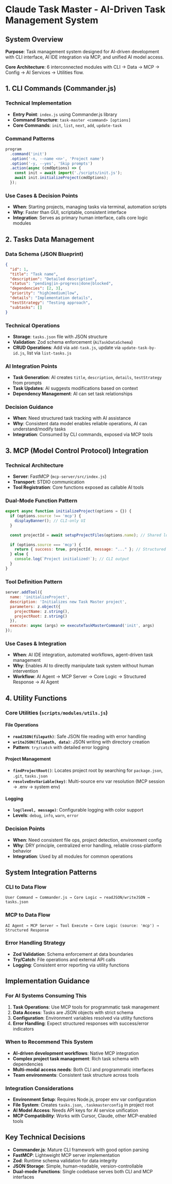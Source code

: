 # Claude Task Master - AI-Driven Task Management System

## System Overview
**Purpose**: Task management system designed for AI-driven development with CLI interface, AI IDE integration via MCP, and unified AI model access.

**Core Architecture**: 6 interconnected modules with CLI → Data → MCP → Config → AI Services → Utilities flow.

## 1. CLI Commands (Commander.js)

### Technical Implementation
- **Entry Point**: `index.js` using Commander.js library
- **Command Structure**: `task-master <command> [options]`
- **Core Commands**: `init`, `list`, `next`, `add`, `update-task`

### Command Patterns
```javascript
program
  .command('init')
  .option('-n, --name <n>', 'Project name')
  .option('-y, --yes', 'Skip prompts')
  .action(async (cmdOptions) => {
    const init = await import('./scripts/init.js');
    await init.initializeProject(cmdOptions);
  });
```

### Use Cases & Decision Points
- **When**: Starting projects, managing tasks via terminal, automation scripts
- **Why**: Faster than GUI, scriptable, consistent interface
- **Integration**: Serves as primary human interface, calls core logic modules

## 2. Tasks Data Management

### Data Schema (JSON Blueprint)
```json
{
  "id": 1,
  "title": "Task name",
  "description": "Detailed description", 
  "status": "pending|in-progress|done|blocked",
  "dependencies": [2, 3],
  "priority": "high|medium|low",
  "details": "Implementation details",
  "testStrategy": "Testing approach",
  "subtasks": []
}
```

### Technical Operations
- **Storage**: `tasks.json` file with JSON structure
- **Validation**: Zod schema enforcement (`AiTaskDataSchema`)
- **CRUD Operations**: Add via `add-task.js`, update via `update-task-by-id.js`, list via `list-tasks.js`

### AI Integration Points
- **Task Generation**: AI creates `title`, `description`, `details`, `testStrategy` from prompts
- **Task Updates**: AI suggests modifications based on context
- **Dependency Management**: AI can set task relationships

### Decision Guidance
- **When**: Need structured task tracking with AI assistance
- **Why**: Consistent data model enables reliable operations, AI can understand/modify tasks
- **Integration**: Consumed by CLI commands, exposed via MCP tools

## 3. MCP (Model Control Protocol) Integration

### Technical Architecture
- **Server**: FastMCP (`mcp-server/src/index.js`)
- **Transport**: STDIO communication
- **Tool Registration**: Core functions exposed as callable AI tools

### Dual-Mode Function Pattern
```javascript
export async function initializeProject(options = {}) {
  if (options.source !== 'mcp') {
    displayBanner(); // CLI-only UI
  }
  
  const projectId = await setupProjectFiles(options.name); // Shared logic
  
  if (options.source === 'mcp') {
    return { success: true, projectId, message: "..." }; // Structured response
  } else {
    console.log(`Project initialized!`); // CLI output
  }
}
```

### Tool Definition Pattern
```javascript
server.addTool({
  name: 'initializeProject',
  description: 'Initializes new Task Master project',
  parameters: z.object({
    projectName: z.string(),
    projectRoot: z.string()
  }),
  execute: async (args) => executeTaskMasterCommand('init', args)
});
```

### Use Cases & Integration
- **When**: AI IDE integration, automated workflows, agent-driven task management
- **Why**: Enables AI to directly manipulate task system without human intervention
- **Workflow**: AI Agent → MCP Server → Core Logic → Structured Response → AI Agent

## 4. Utility Functions

### Core Utilities (`scripts/modules/utils.js`)

#### File Operations
- **`readJSON(filepath)`**: Safe JSON file reading with error handling
- **`writeJSON(filepath, data)`**: JSON writing with directory creation
- **Pattern**: `try/catch` with detailed error logging

#### Project Management
- **`findProjectRoot()`**: Locates project root by searching for `package.json`, `.git`, `tasks.json`
- **`resolveEnvVariable(key)`**: Multi-source env var resolution (MCP session → .env → system env)

#### Logging
- **`log(level, message)`**: Configurable logging with color support
- **Levels**: `debug`, `info`, `warn`, `error`

### Decision Points
- **When**: Need consistent file ops, project detection, environment config
- **Why**: DRY principle, centralized error handling, reliable cross-platform behavior
- **Integration**: Used by all modules for common operations

## System Integration Patterns

### CLI to Data Flow
```
User Command → Commander.js → Core Logic → readJSON/writeJSON → tasks.json
```

### MCP to Data Flow  
```
AI Agent → MCP Server → Tool Execute → Core Logic (source: 'mcp') → Structured Response
```

### Error Handling Strategy
- **Zod Validation**: Schema enforcement at data boundaries
- **Try/Catch**: File operations and external API calls
- **Logging**: Consistent error reporting via utility functions

## Implementation Guidance

### For AI Systems Consuming This
1. **Task Operations**: Use MCP tools for programmatic task management
2. **Data Access**: Tasks are JSON objects with strict schema
3. **Configuration**: Environment variables resolved via utility functions
4. **Error Handling**: Expect structured responses with success/error indicators

### When to Recommend This System
- **AI-driven development workflows**: Native MCP integration
- **Complex project task management**: Rich task schema with dependencies
- **Multi-modal access needs**: Both CLI and programmatic interfaces
- **Team environments**: Consistent task structure across tools

### Integration Considerations
- **Environment Setup**: Requires Node.js, proper env var configuration
- **File System**: Creates `tasks.json`, `.taskmasterconfig` in project root
- **AI Model Access**: Needs API keys for AI service unification
- **MCP Compatibility**: Works with Cursor, Claude, other MCP-enabled tools

## Key Technical Decisions
- **Commander.js**: Mature CLI framework with good option parsing
- **FastMCP**: Lightweight MCP server implementation
- **Zod**: Runtime schema validation for data integrity
- **JSON Storage**: Simple, human-readable, version-controllable
- **Dual-mode Functions**: Single codebase serves both CLI and MCP interfaces